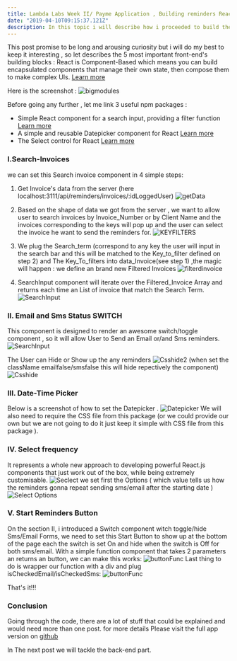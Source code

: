 ```yaml
---
title: Lambda Labs Week II/ Payme Application , Building reminders React /Front-End
date: "2019-04-10T09:15:37.121Z"
description: In this topic i will describe how i proceeded to build the front-end and the bacic backend.
---
```


This post promise to be long and arousing curiosity but i will do my best to keep it interesting , so let describes the 5 most important front-end's building blocks   :
React is Component-Based which means you can build encapsulated components that manage their own state, then compose them to make complex UIs.
[Learn more](https://reactjs.org)

Here is the screenshot :
![bigmodules](https://i.imgur.com/cVhcO0T.jpg)

Before going any further , let me link 3 useful npm packages :

* Simple React component for a search input, providing a filter function [Learn more](https://www.npmjs.com/package/react-search-input)
* A simple and reusable Datepicker component for React [Learn more](https://reactjs.org)
* The Select control for React [Learn more](https://www.npmjs.com/package/react-select)

### I.Search-Invoices
we can set this Search invoice component in 4 simple steps:
1. Get Invoice's data from the server (here localhost:3111/api/reminders/invoices/:idLoggedUser)
![getData](https://i.imgur.com/GAzWaUr.jpg)

2. Based on the shape of data we got from the server , we want to allow user to search invoices by Invoice_Number or by Client Name and the invoices corresponding to the keys will pop up and the user can select the invoice he want to send the reminders for.
![KEYFILTERS](https://i.imgur.com/Cbzurv4.jpg)

3. We plug the Search_term (correspond to any key the user will input in the search bar and this will be matched to the Key_to_filter defined on step 2) and The Key_To_filters into data_Invoice(see step 1) ,the magic will happen : we define an brand new Filtered Invoices
![filterdinvoice](https://i.imgur.com/LYKRdQu.jpg) 

4. SearchInput component will iterate over the Filtered_Invoice Array and returns each time an List of invoice that match the Search Term.
![SearchInput](https://i.imgur.com/vdTKhUr.jpg)

### II. Email and Sms Status SWITCH

This component is designed to render an awesome switch/toggle component , so it will allow User to Send an Email or/and Sms reminders.
![SearchInput](https://i.imgur.com/a6ambeZ.jpg)

The User can Hide or Show up the any reminders 
![Csshide2](https://i.imgur.com/g6eqBSl.jpg)
(when set the className emailfalse/smsfalse this will hide repectively the component)
![Csshide](https://i.imgur.com/0839fgy.jpg)

### III. Date-Time Picker 

Below is a screenshot of how to set the Datepicker . 
![Datepicker](https://i.imgur.com/OOp0p6J.jpg)
We will also need to require the CSS file from this package (or we could provide our own but we are not going to do it just keep it simple with CSS file from this package ).

### IV. Select frequency

It represents a whole new approach to developing powerful React.js components that just work out of the box, while being extremely customisable.
![Seclect](https://i.imgur.com/QlGGeSk.jpg)
 we set first the Options ( which value  tells us how the reminders gonna repeat sending sms/email after the starting date )
![Select Options](https://i.imgur.com/3JaBV48.jpg)

### V. Start Reminders Button

On the section II, i introduced a Switch component witch toggle/hide Sms/Email Forms, we need to set this Start Button to show up at the bottom  of the page each the switch is set On and hide when the switch is Off for both sms/email.
With a simple function component  that takes 2 parameters an returns an button, we can make this works:
![buttonFunc](https://i.imgur.com/qMYZ8AC.jpg)
Last thing to do is wrapper our function with a div and plug isCheckedEmail/isCheckedSms: 
![buttonFunc](https://i.imgur.com/sJuhQ9m.jpg?1)

That's it!!!

### Conclusion
Going through the code, there are a lot of stuff that could be explained and would need more than one post. for more details Please visit the full app version on [github](https://github.com/Lambda-School-Labs/labspt2-pay-me)

In The next post we will tackle the back-end part.
